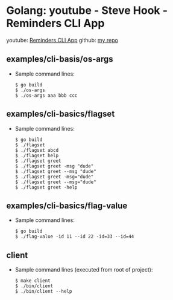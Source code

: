 # Golang: youtube - Steve Hook - Reminders CLI App

youtube: [Reminders CLI App](https://www.youtube.com/playlist?list=PLsc-VaxfZl4cL9xE13tSe2Y9MOte9nSc8)
github: [my repo](https://github.com/kozigh01/go_yt_SteveHook_RemindersCLIApp)

## examples/cli-basis/os-args

* Sample command lines:

    ```
    $ go build
    $ ./os-args
    $ ./os-args aaa bbb ccc
    ```
## examples/cli-basics/flagset

* Sample command lines:

    ```
    $ go build
    $ ./flagset
    $ ./flagset abcd
    $ ./flagset help
    $ ./flagset greet
    $ ./flagset greet -msg "dude"
    $ ./flagset greet --msg "dude"
    $ ./flagset greet -msg="dude"
    $ ./flagset greet --msg="dude"
    $ ./flagset greet -help
    ```

## examples/cli-basics/flag-value

* Sample command lines:
    ```
    $ go build
    $ ./flag-value -id 11 --id 22 -id=33 --id=44
    ```

## client

* Sample command lines (executed from root of project):
    ```
    $ make client
    $ ./bin/client
    $ ./bin/client --help
    
    ```